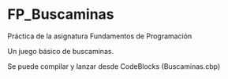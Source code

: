 # FP_Buscaminas

Práctica de la asignatura Fundamentos de Programación

Un juego básico de buscaminas.

Se puede compilar y lanzar desde CodeBlocks (Buscaminas.cbp)
